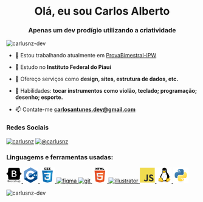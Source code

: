 <h1 align="center">Olá, eu sou Carlos Alberto</h1>
<h3 align="center">Apenas um dev prodígio utilizando a criatividade</h3>

<p align="left"> <img src="https://komarev.com/ghpvc/?username=carlusnz-dev&label=Profile%20views&color=0e75b6&style=flat" alt="carlusnz-dev" /> </p>

- 🔭 Estou trabalhando atualmente em [ProvaBimestral-IPW](https://github.com/carlusnz-dev/verdurao-do-carlao)

- 🌱 Estudo no **Instituto Federal do Piauí**

- 🤝 Ofereço serviços como **design, sites, estrutura de dados, etc.**

- 💬 Habilidades: **tocar instrumentos como violão, teclado; programação; desenho; esporte.**

- 📫 Contate-me **carlosantunes.dev@gmail.com**

<h3 align="left">Redes Sociais</h3>
<p align="left">
<a href="https://linkedin.com/in/carlusnz" target="blank"><img align="center" src="https://raw.githubusercontent.com/rahuldkjain/github-profile-readme-generator/master/src/images/icons/Social/linked-in-alt.svg" alt="carlusnz" height="30" width="40" /></a>
<a href="https://instagram.com/@carlusnz" target="blank"><img align="center" src="https://raw.githubusercontent.com/rahuldkjain/github-profile-readme-generator/master/src/images/icons/Social/instagram.svg" alt="@carlusnz" height="30" width="40" /></a>
</p>

<h3 align="left">Linguagems e ferramentas usadas:</h3>
<p align="left"> <a href="https://getbootstrap.com" target="_blank" rel="noreferrer"> <img src="https://raw.githubusercontent.com/devicons/devicon/master/icons/bootstrap/bootstrap-plain-wordmark.svg" alt="bootstrap" width="40" height="40"/> </a> <a href="https://www.w3schools.com/cpp/" target="_blank" rel="noreferrer"> <img src="https://raw.githubusercontent.com/devicons/devicon/master/icons/cplusplus/cplusplus-original.svg" alt="cplusplus" width="40" height="40"/> </a> <a href="https://www.w3schools.com/css/" target="_blank" rel="noreferrer"> <img src="https://raw.githubusercontent.com/devicons/devicon/master/icons/css3/css3-original-wordmark.svg" alt="css3" width="40" height="40"/> </a> <a href="https://www.figma.com/" target="_blank" rel="noreferrer"> <img src="https://www.vectorlogo.zone/logos/figma/figma-icon.svg" alt="figma" width="40" height="40"/> </a> <a href="https://git-scm.com/" target="_blank" rel="noreferrer"> <img src="https://www.vectorlogo.zone/logos/git-scm/git-scm-icon.svg" alt="git" width="40" height="40"/> </a> <a href="https://www.w3.org/html/" target="_blank" rel="noreferrer"> <img src="https://raw.githubusercontent.com/devicons/devicon/master/icons/html5/html5-original-wordmark.svg" alt="html5" width="40" height="40"/> </a> <a href="https://www.adobe.com/in/products/illustrator.html" target="_blank" rel="noreferrer"> <img src="https://www.vectorlogo.zone/logos/adobe_illustrator/adobe_illustrator-icon.svg" alt="illustrator" width="40" height="40"/> </a> <a href="https://developer.mozilla.org/en-US/docs/Web/JavaScript" target="_blank" rel="noreferrer"> <img src="https://raw.githubusercontent.com/devicons/devicon/master/icons/javascript/javascript-original.svg" alt="javascript" width="40" height="40"/> </a> <a href="https://www.linux.org/" target="_blank" rel="noreferrer"> <img src="https://raw.githubusercontent.com/devicons/devicon/master/icons/linux/linux-original.svg" alt="linux" width="40" height="40"/> </a> <a href="https://www.python.org" target="_blank" rel="noreferrer"> <img src="https://raw.githubusercontent.com/devicons/devicon/master/icons/python/python-original.svg" alt="python" width="40" height="40"/> </a> </p>

<p><img align="center" src="https://github-readme-stats.vercel.app/api/top-langs?username=carlusnz-dev&show_icons=true&locale=en&layout=compact" alt="carlusnz-dev" /></p>
